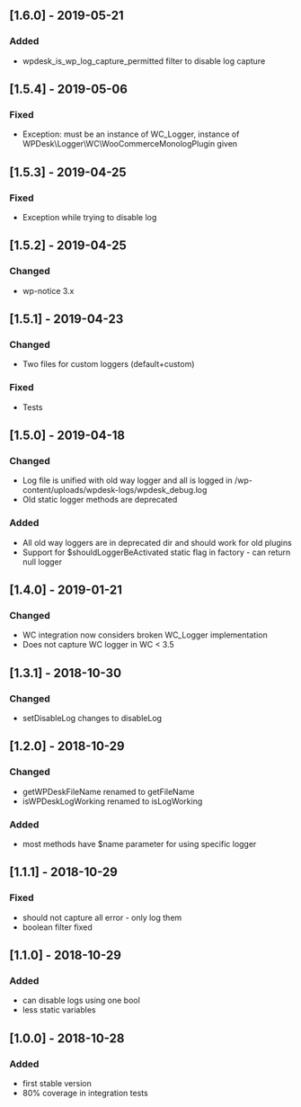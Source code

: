 ## [1.6.0] - 2019-05-21
### Added
- wpdesk_is_wp_log_capture_permitted filter to disable log capture

## [1.5.4] - 2019-05-06
### Fixed
- Exception: must be an instance of WC_Logger, instance of WPDesk\Logger\WC\WooCommerceMonologPlugin given

## [1.5.3] - 2019-04-25
### Fixed
- Exception while trying to disable log

## [1.5.2] - 2019-04-25
### Changed
- wp-notice 3.x

## [1.5.1] - 2019-04-23
### Changed
- Two files for custom loggers (default+custom)
### Fixed
- Tests

## [1.5.0] - 2019-04-18
### Changed
- Log file is unified with old way logger and all is logged in /wp-content/uploads/wpdesk-logs/wpdesk_debug.log
- Old static logger methods are deprecated
### Added
- All old way loggers are in deprecated dir and should work for old plugins
- Support for $shouldLoggerBeActivated static flag in factory - can return null logger

## [1.4.0] - 2019-01-21
### Changed
- WC integration now considers broken WC_Logger implementation
- Does not capture WC logger in WC < 3.5

## [1.3.1] - 2018-10-30
### Changed
- setDisableLog changes to disableLog

## [1.2.0] - 2018-10-29 
### Changed 
- getWPDeskFileName renamed to getFileName
- isWPDeskLogWorking renamed to isLogWorking
### Added
- most methods have $name parameter for using specific logger

## [1.1.1] - 2018-10-29
### Fixed
- should not capture all error - only log them
- boolean filter fixed

## [1.1.0] - 2018-10-29
### Added
- can disable logs using one bool
- less static variables

## [1.0.0] - 2018-10-28
### Added
- first stable version
- 80% coverage in integration tests